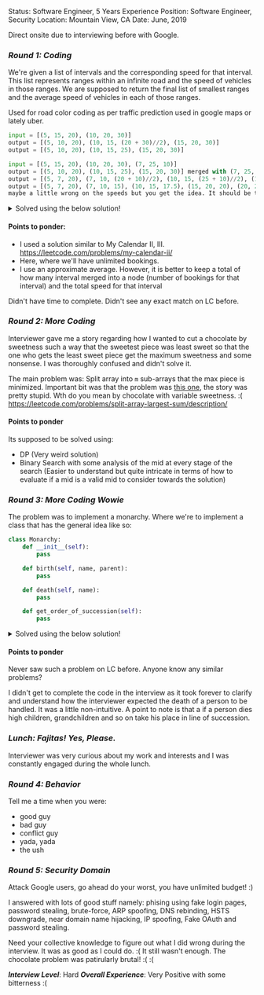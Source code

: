 Status: Software Engineer, 5 Years Experience
Position: Software Engineer, Security
Location: Mountain View, CA
Date: June, 2019

Direct onsite due to interviewing before with Google.


### ***Round 1: Coding***
We're given a list of intervals and the corresponding speed for that interval. This list represents ranges within an infinite road and the speed of vehicles in those ranges. We are supposed to return the final list of smallest ranges and the average speed of vehicles in each of those ranges.

Used for road color coding as per traffic prediction used in google maps or lately uber.

```python
input = [(5, 15, 20), (10, 20, 30)]
output = [(5, 10, 20), (10, 15, (20 + 30)//2), (15, 20, 30)]
output = [(5, 10, 20), (10, 15, 25), (15, 20, 30)]

input = [(5, 15, 20), (10, 20, 30), (7, 25, 10)]
output = [(5, 10, 20), (10, 15, 25), (15, 20, 30)] merged with (7, 25, 10)
output = [(5, 7, 20), (7, 10, (20 + 10)//2), (10, 15, (25 + 10)//2), (15, 20, (30 + 10)//2), (20, 25, 10)
output = [(5, 7, 20), (7, 10, 15), (10, 15, 17.5), (15, 20, 20), (20, 25, 10)
maybe a little wrong on the speeds but you get the idea. It should be the average speed for that interval.
```

<details>
    <summary>Solved using the below solution!</summary>


```python
class Node:
    def __init__(self, s, e, sp):
        self.s, self.e, self.sp = s, e, sp
        self.left, self.right = None, None

class Events:
    def __init__(self):
        self.root = None

    def insert(self, s, e, sp):
        if not self.root:
            root = Node(s, e, sp)
            return

        self._insert(s, e, sp, root)

    def _insert(self, s, e, sp, i_root):
        if s == e: return

        if e <= i_root.s:
            self._insert(s, e, sp, i_root.left)
        elif s >= i_root.e:
            self._insert(s, e, sp, i_root.right)
        else:
            a = min(i_root.s, s)
            b = max(i_root.s, s)
            c = min(i_root.e, e)
            d = max(i_root.e, e)

            if i_root.s != s and i_root.s == b:
                left_sp = sp
            else:
                left_sp = i_root.sp

            if i_root.e != e and i_root.e == c:
                right_sp = sp
            else:
                right_sp = i_root.sp

            self._insert(a, b, left_sp, i_root.left)
            self._insert(c, d, right_sp, i_root.right)
            i_root.sp = (i_root.sp + sp) / 2

return in order traversal
```

</details>


#### Points to ponder:
- I used a solution similar to My Calendar II, III. https://leetcode.com/problems/my-calendar-ii/
- Here, where we'll have unlimited bookings.
- I use an approximate average. However, it is better to keep a total of how many interval merged into a node (number of bookings for that interval) and the total speed for that interval

Didn't have time to complete. Didn't see any exact match on LC before.


### ***Round 2: More Coding***
Interviewer gave me a story regarding how I wanted to cut a chocolate by sweetness such a way that the sweetest piece was least sweet so that the one who gets the least sweet piece get the maximum sweetness and some nonsense. I was thoroughly confused and didn't solve it.

The main problem was: 
Split array into `m` sub-arrays that the max piece is minimized. Important bit was that the problem was [this one](https://leetcode.com/problems/split-array-largest-sum/description/), the story was pretty stupid. Wth do you mean by chocolate with variable sweetness. :( 
https://leetcode.com/problems/split-array-largest-sum/description/

#### Points to ponder
Its supposed to be solved using:
- DP (Very weird solution)
- Binary Search with some analysis of the mid at every stage of the search (Easier to understand but quite intricate in terms of how to evaluate if a mid is a valid mid to consider towards the solution)


### ***Round 3: More Coding Wowie***
The problem was to implement a monarchy. Where we're to implement a class that has the general idea like so:

```python
class Monarchy:
    def __init__(self):
        pass

    def birth(self, name, parent):
        pass

    def death(self, name):
        pass

    def get_order_of_succession(self):
        pass
```

<details>
    <summary>Solved using the below solution!</summary>


```python
# I used an nary-tree and did this like so:
class Node:
    def __init__(self, name):
        self.name = name
        self.children = []

class Monarchy:
    def __init__(self, king_name):
        self.root = king_name
        self.names_map = {king_name: Node(king_name)}

    def birth(self, name, parent):
        node = self.names_map[parent]
        child = Node(name)
        node.children.append(child)
        self.names_map[name] = node

    def death(self, name):
        node = self.names_map[name]
        if node == self.root:
            first_c = self.root.children.pop(0)
            self.root = first_c
            first_c.children.extend(self.root.children)

        for n in self.root.children:
            if self._delete(node, n, self.root):
                break

    def _delete(self, delete_node, node, parent):
        if node == delete_node:
            i = parent.children.index(node)
            for c in node.children:
                parent.children.insert(i, c)
                i += 1
            return True

        for c in node.children:
            if self._delete(delete_node, c, node):
                return True

        return False

    def get_order_of_succession(self):
        self._dfs(self.root)

    def _dfs(self, node):
        print(node.name)
        for c in node.children:
            self._dfs(c)
```
</details>


#### Points to ponder
Never saw such a problem on LC before. Anyone know any similar problems?

I didn't get to complete the code in the interview as it took forever to clarify and understand how the interviewer expected the death of a person to be handled. It was a little non-intuitive.  A point to note is that a if a person dies high children, grandchildren and so on take his place in line of succession.

### ***Lunch: Fajitas! Yes, Please.***

Interviewer was very curious about my work and interests and I was constantly engaged during the whole lunch.


### ***Round 4: Behavior***

Tell me a time when you were:
- good guy
- bad guy
- conflict guy
- yada, yada
- the ush



### ***Round 5: Security Domain***

Attack Google users, go ahead do your worst, you have unlimited budget! :)

I answered with lots of good stuff namely:
phising using fake login pages, password stealing, brute-force, ARP spoofing, DNS rebinding, HSTS downgrade, near domain name hijacking, IP spoofing, Fake OAuth and password stealing.


Need your collective knowledge to figure out what I did wrong during the interview. It was as good as I could do. :( It still wasn't enough. The chocolate problem was patirularly brutal! :( :(


***Interview Level***: Hard
***Overall Experience***: Very Positive with some bitterness :(

